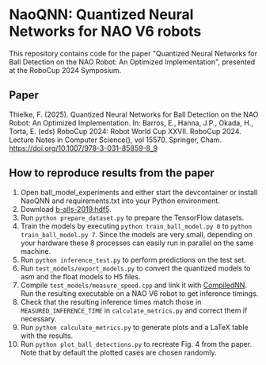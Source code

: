 # NaoQNN: Quantized Neural Networks for NAO V6 robots

This repository contains code for the paper "Quantized Neural Networks for Ball Detection on the NAO Robot: An Optimized Implementation", presented at the RoboCup 2024 Symposium.

## Paper

Thielke, F. (2025). Quantized Neural Networks for Ball Detection on the NAO Robot: An Optimized Implementation. In: Barros, E., Hanna, J.P., Okada, H., Torta, E. (eds) RoboCup 2024: Robot World Cup XXVII. RoboCup 2024. Lecture Notes in Computer Science(), vol 15570. Springer, Cham. https://doi.org/10.1007/978-3-031-85859-8_9

## How to reproduce results from the paper

1. Open ball_model_experiments and either start the devcontainer or install NaoQNN and requirements.txt into your Python environment.
2. Download [b-alls-2019.hdf5](https://b-human.informatik.uni-bremen.de/public/datasets/b-alls-2019/b-alls-2019.hdf5).
3. Run `python prepare_dataset.py` to prepare the TensorFlow datasets.
4. Train the models by executing `python train_ball_model.py 0` to `python train_ball_model.py 7`. Since the models are very small, depending on your hardware these 8 processes can easily run in parallel on the same machine.
5. Run `python inference_test.py` to perform predictions on the test set.
6. Run `test_models/export_models.py` to convert the quantized models to asm and the float models to H5 files.
7. Compile `test_models/measure_speed.cpp` and link it with [CompiledNN](https://github.com/bhuman/CompiledNN). Run the resulting executable on a NAO V6 robot to get inference timings.
8. Check that the resulting inference times match those in `MEASURED_INFERENCE_TIME` in `calculate_metrics.py` and correct them if necessary.
9. Run `python calculate_metrics.py` to generate plots and a LaTeX table with the results.
10. Run `python plot_ball_detections.py` to recreate Fig. 4 from the paper. Note that by default the plotted cases are chosen randomly.
